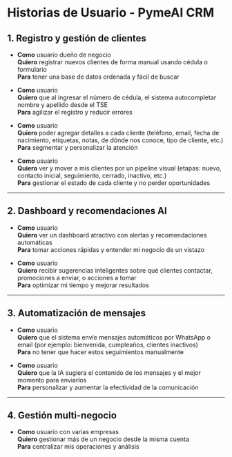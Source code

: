 # Historias de Usuario - PymeAI CRM

## 1. Registro y gestión de clientes

- **Como** usuario dueño de negocio  
  **Quiero** registrar nuevos clientes de forma manual usando cédula o formulario  
  **Para** tener una base de datos ordenada y fácil de buscar

- **Como** usuario  
  **Quiero** que al ingresar el número de cédula, el sistema autocompletar nombre y apellido desde el TSE  
  **Para** agilizar el registro y reducir errores

- **Como** usuario  
  **Quiero** poder agregar detalles a cada cliente (teléfono, email, fecha de nacimiento, etiquetas, notas, de dónde nos conoce, tipo de cliente, etc.)  
  **Para** segmentar y personalizar la atención

- **Como** usuario  
  **Quiero** ver y mover a mis clientes por un pipeline visual (etapas: nuevo, contacto inicial, seguimiento, cerrado, inactivo, etc.)  
  **Para** gestionar el estado de cada cliente y no perder oportunidades

---

## 2. Dashboard y recomendaciones AI

- **Como** usuario  
  **Quiero** ver un dashboard atractivo con alertas y recomendaciones automáticas  
  **Para** tomar acciones rápidas y entender mi negocio de un vistazo

- **Como** usuario  
  **Quiero** recibir sugerencias inteligentes sobre qué clientes contactar, promociones a enviar, o acciones a tomar  
  **Para** optimizar mi tiempo y mejorar resultados

---

## 3. Automatización de mensajes

- **Como** usuario  
  **Quiero** que el sistema envíe mensajes automáticos por WhatsApp o email (por ejemplo: bienvenida, cumpleaños, clientes inactivos)  
  **Para** no tener que hacer estos seguimientos manualmente

- **Como** usuario  
  **Quiero** que la IA sugiera el contenido de los mensajes y el mejor momento para enviarlos  
  **Para** personalizar y aumentar la efectividad de la comunicación

---

## 4. Gestión multi-negocio

- **Como** usuario con varias empresas  
  **Quiero** gestionar más de un negocio desde la misma cuenta  
  **Para** centralizar mis operaciones y análisis
